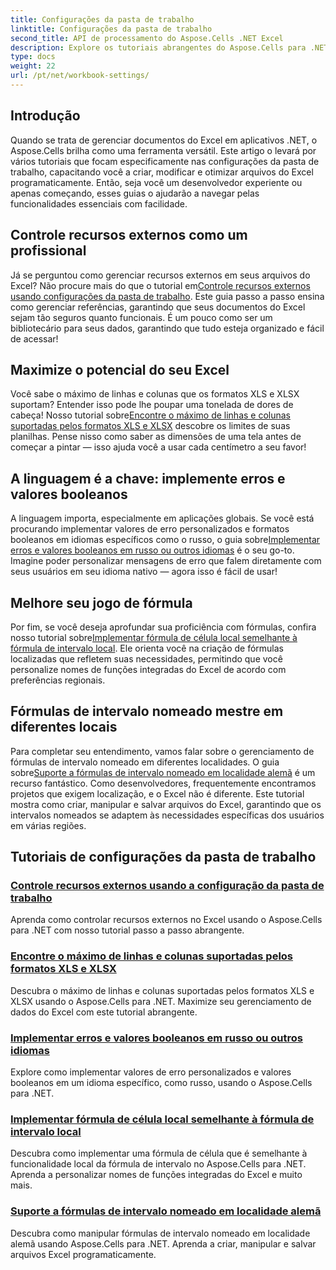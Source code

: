 ```yaml
---
title: Configurações da pasta de trabalho
linktitle: Configurações da pasta de trabalho
second_title: API de processamento do Aspose.Cells .NET Excel
description: Explore os tutoriais abrangentes do Aspose.Cells para .NET, abrangendo configurações de pasta de trabalho, recursos externos e muito mais.
type: docs
weight: 22
url: /pt/net/workbook-settings/
---
```

## Introdução

Quando se trata de gerenciar documentos do Excel em aplicativos .NET, o Aspose.Cells brilha como uma ferramenta versátil. Este artigo o levará por vários tutoriais que focam especificamente nas configurações da pasta de trabalho, capacitando você a criar, modificar e otimizar arquivos do Excel programaticamente. Então, seja você um desenvolvedor experiente ou apenas começando, esses guias o ajudarão a navegar pelas funcionalidades essenciais com facilidade.

## Controle recursos externos como um profissional

 Já se perguntou como gerenciar recursos externos em seus arquivos do Excel? Não procure mais do que o tutorial em[Controle recursos externos usando configurações da pasta de trabalho](./control-external-resources/). Este guia passo a passo ensina como gerenciar referências, garantindo que seus documentos do Excel sejam tão seguros quanto funcionais. É um pouco como ser um bibliotecário para seus dados, garantindo que tudo esteja organizado e fácil de acessar!

## Maximize o potencial do seu Excel

Você sabe o máximo de linhas e colunas que os formatos XLS e XLSX suportam? Entender isso pode lhe poupar uma tonelada de dores de cabeça! Nosso tutorial sobre[Encontre o máximo de linhas e colunas suportadas pelos formatos XLS e XLSX](./find-maximum-supported-rows-columns/) descobre os limites de suas planilhas. Pense nisso como saber as dimensões de uma tela antes de começar a pintar — isso ajuda você a usar cada centímetro a seu favor!

## A linguagem é a chave: implemente erros e valores booleanos

 A linguagem importa, especialmente em aplicações globais. Se você está procurando implementar valores de erro personalizados e formatos booleanos em idiomas específicos como o russo, o guia sobre[Implementar erros e valores booleanos em russo ou outros idiomas](./implement-errors-in-russian-languages/) é o seu go-to. Imagine poder personalizar mensagens de erro que falem diretamente com seus usuários em seu idioma nativo — agora isso é fácil de usar!

## Melhore seu jogo de fórmula

 Por fim, se você deseja aprofundar sua proficiência com fórmulas, confira nosso tutorial sobre[Implementar fórmula de célula local semelhante à fórmula de intervalo local](./implement-cell-formula-local-similar/). Ele orienta você na criação de fórmulas localizadas que refletem suas necessidades, permitindo que você personalize nomes de funções integradas do Excel de acordo com preferências regionais.

## Fórmulas de intervalo nomeado mestre em diferentes locais

 Para completar seu entendimento, vamos falar sobre o gerenciamento de fórmulas de intervalo nomeado em diferentes localidades. O guia sobre[Suporte a fórmulas de intervalo nomeado em localidade alemã](./support-named-range-formulas-in-german/) é um recurso fantástico. Como desenvolvedores, frequentemente encontramos projetos que exigem localização, e o Excel não é diferente. Este tutorial mostra como criar, manipular e salvar arquivos do Excel, garantindo que os intervalos nomeados se adaptem às necessidades específicas dos usuários em várias regiões.

## Tutoriais de configurações da pasta de trabalho
### [Controle recursos externos usando a configuração da pasta de trabalho](./control-external-resources/)
Aprenda como controlar recursos externos no Excel usando o Aspose.Cells para .NET com nosso tutorial passo a passo abrangente.
### [Encontre o máximo de linhas e colunas suportadas pelos formatos XLS e XLSX](./find-maximum-supported-rows-columns/)
Descubra o máximo de linhas e colunas suportadas pelos formatos XLS e XLSX usando o Aspose.Cells para .NET. Maximize seu gerenciamento de dados do Excel com este tutorial abrangente.
### [Implementar erros e valores booleanos em russo ou outros idiomas](./implement-errors-in-russian-languages/)
Explore como implementar valores de erro personalizados e valores booleanos em um idioma específico, como russo, usando o Aspose.Cells para .NET.
### [Implementar fórmula de célula local semelhante à fórmula de intervalo local](./implement-cell-formula-local-similar/)
Descubra como implementar uma fórmula de célula que é semelhante à funcionalidade local da fórmula de intervalo no Aspose.Cells para .NET. Aprenda a personalizar nomes de funções integradas do Excel e muito mais.
### [Suporte a fórmulas de intervalo nomeado em localidade alemã](./support-named-range-formulas-in-german/)
Descubra como manipular fórmulas de intervalo nomeado em localidade alemã usando Aspose.Cells para .NET. Aprenda a criar, manipular e salvar arquivos Excel programaticamente.